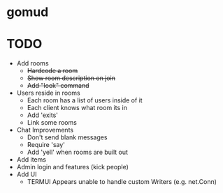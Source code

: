 # gomud

# TODO
* Add rooms
  * ~~Hardcode a room~~
  * ~~Show room description on join~~
  * ~~Add "look" command~~
* Users reside in rooms
  * Each room has a list of users inside of it
  * Each client knows what room its in
  * Add 'exits'
  * Link some rooms
* Chat Improvements
  * Don't send blank messages
  * Require 'say'
  * Add 'yell' when rooms are built out
* Add items
* Admin login and features (kick people)
* Add UI
  * TERMUI Appears unable to handle custom Writers (e.g. net.Conn)
